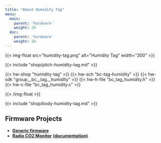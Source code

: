```yaml
---
title: "About Humidity Tag"
menu:
  main:
    parent: 'hardware'
    weight: 20
  doc:
    parent: 'hardware'
    weight: 20
---
```


{{< img-float src="humidity-tag.png" alt="Humidity Tag" width="300" >}}

{{< include "shop/pitch-humidity-tag.md" >}}

{{< hw-shop "humidity-tag" >}}
{{< hw-sch "bc-tag-humidity" >}}
{{< hw-sdk "group__bc__tag__humidity" >}}
{{< hw-h-file "bc_tag_humidity.h" >}}
{{< hw-c-file "bc_tag_humidity.c" >}}

{{< /img-float >}}

{{< include "shop/body-humidity-tag.md" >}}

## Firmware Projects

* [**Generic firmware**](https://github.com/bigclownlabs/bcf-generic-node/releases)
* [**Radio CO2 Monitor**](https://github.com/bigclownlabs/bcf-radio-co2-monitor/releases) [**(documentation)**](https://www.bigclown.com/doc/projects/radio-co2-monitor/)
